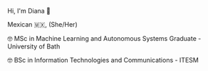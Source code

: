   
Hi, I'm Diana 👑

Mexican 🇲🇽, (She/Her)
 
🤓 MSc in Machine Learning and Autonomous Systems Graduate - University of Bath 

🤓 BSc in Information Technologies and Communications  - ITESM 




<!--
**diana-corona/diana-corona** is a ✨ _special_ ✨ repository because its `README.md` (this file) appears on your GitHub profile.

Here are some ideas to get you started:
My goal is to design, build, troubleshoot, and maintain scalable and distributed APIs, and I would be happy if I get to collaborate on machine learning projects every now and then.

Check my portfolio https://diana-corona.github.io/

Check my gist https://gist.github.com/diana-corona

- 🔭 I’m currently working on ...
- 🌱 I’m currently learning ...
- 👯 I’m looking to collaborate on ...
- 🤔 I’m looking for help with ...
- 💬 Ask me about ...
- 📫 How to reach me: ...
- 😄 Pronouns: ...
- ⚡ Fun fact: ...
-->
